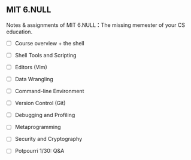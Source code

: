 ## MIT 6.NULL

Notes & assignments of MIT 6.NULL：The missing memester of your CS education.

- [ ] Course overview + the shell 
- [ ] Shell Tools and Scripting
- [ ] Editors (Vim) 
- [ ] Data Wrangling 
- [ ] Command-line Environment 
- [ ] Version Control (Git)
- [ ] Debugging and Profiling 
- [ ] Metaprogramming 
- [ ] Security and Cryptography 
- [ ] Potpourri 1/30: Q&A

